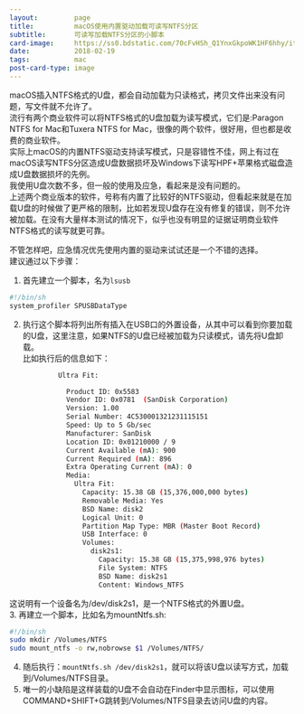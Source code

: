 ```yaml
---
layout:         page
title:          macOS使用内置驱动加载可读写NTFS分区
subtitle:       可读写加载NTFS分区的小脚本
card-image:     https://ss0.bdstatic.com/70cFvHSh_Q1YnxGkpoWK1HF6hhy/it/u=297268984,957200906&fm=27&gp=0.jpg
date:           2018-02-19
tags:           mac
post-card-type: image
---
```

macOS插入NTFS格式的U盘，都会自动加载为只读格式，拷贝文件出来没有问题，写文件就不允许了。  
流行有两个商业软件可以将NTFS格式的U盘加载为读写模式，它们是:Paragon NTFS for Mac和Tuxera NTFS for Mac，很像的两个软件，很好用，但也都是收费的商业软件。  
实际上macOS的内置NTFS驱动支持读写模式，只是容错性不佳，网上有过在macOS读写NTFS分区造成U盘数据损坏及Windows下读写HPF+苹果格式磁盘造成U盘数据损坏的先例。  
我使用U盘次数不多，但一般的使用及应急，看起来是没有问题的。  
上述两个商业版本的软件，号称有内置了比较好的NTFS驱动，但看起来就是在加载U盘的时候做了更严格的限制，比如若发现U盘存在没有修复的错误，则不允许被加载。在没有大量样本测试的情况下，似乎也没有明显的证据证明商业软件NTFS格式的读写就更可靠。  

不管怎样吧，应急情况优先使用内置的驱动来试试还是一个不错的选择。  
建议通过以下步骤：  
1. 首先建立一个脚本，名为`lsusb`  
```bash
#!/bin/sh 
system_profiler SPUSBDataType
```
2. 执行这个脚本将列出所有插入在USB口的外置设备，从其中可以看到你要加载的U盘，这里注意，如果NTFS的U盘已经被加载为只读模式，请先将U盘卸载。  
比如执行后的信息如下：  
```bash
            Ultra Fit:

              Product ID: 0x5583
              Vendor ID: 0x0781  (SanDisk Corporation)
              Version: 1.00
              Serial Number: 4C530001321231115151
              Speed: Up to 5 Gb/sec
              Manufacturer: SanDisk
              Location ID: 0x01210000 / 9
              Current Available (mA): 900
              Current Required (mA): 896
              Extra Operating Current (mA): 0
              Media:
                Ultra Fit:
                  Capacity: 15.38 GB (15,376,000,000 bytes)
                  Removable Media: Yes
                  BSD Name: disk2
                  Logical Unit: 0
                  Partition Map Type: MBR (Master Boot Record)
                  USB Interface: 0
                  Volumes:
                    disk2s1:
                      Capacity: 15.38 GB (15,375,998,976 bytes)
                      File System: NTFS
                      BSD Name: disk2s1
                      Content: Windows_NTFS
```
这说明有一个设备名为/dev/disk2s1，是一个NTFS格式的外置U盘。  
3. 再建立一个脚本，比如名为mountNtfs.sh:  
```bash
#!/bin/sh
sudo mkdir /Volumes/NTFS
sudo mount_ntfs -o rw,nobrowse $1 /Volumes/NTFS/
```
4. 随后执行：`mountNtfs.sh /dev/disk2s1`，就可以将该U盘以读写方式，加载到/Volumes/NTFS目录。  
5. 唯一的小缺陷是这样装载的U盘不会自动在Finder中显示图标，可以使用COMMAND+SHIFT+G跳转到/Volumes/NTFS目录去访问U盘的内容。  


